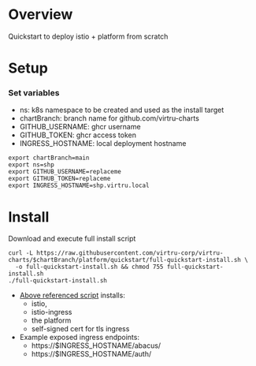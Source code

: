 # Overview
Quickstart to deploy istio + platform from scratch

# Setup
### Set variables
- ns: k8s namespace to be created and used as the install target
- chartBranch: branch name for github.com/virtru-charts 
- GITHUB_USERNAME: ghcr username
- GITHUB_TOKEN: ghcr access token
- INGRESS_HOSTNAME: local deployment hostname
```shell
export chartBranch=main
export ns=shp
export GITHUB_USERNAME=replaceme
export GITHUB_TOKEN=replaceme
export INGRESS_HOSTNAME=shp.virtru.local
```

# Install
Download and execute full install script
```shell
curl -L https://raw.githubusercontent.com/virtru-corp/virtru-charts/$chartBranch/platform/quickstart/full-quickstart-install.sh \
  -o full-quickstart-install.sh && chmod 755 full-quickstart-install.sh 
./full-quickstart-install.sh    
```
- [Above referenced script](./full-quickstart-install.sh) installs:
  - istio, 
  - istio-ingress 
  - the platform
  - self-signed cert for tls ingress
- Example exposed ingress endpoints:
  - https://$INGRESS_HOSTNAME/abacus/
  - https://$INGRESS_HOSTNAME/auth/